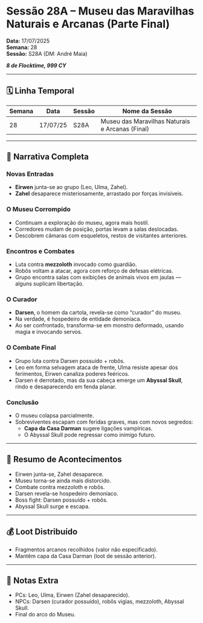 # Sessão 28A – Museu das Maravilhas Naturais e Arcanas (Parte Final)  
**Data:** 17/07/2025  
**Semana:** 28  
**Sessão:** S28A (DM: André Maia)  

***8 de Flocktime, 999 CY***

---
## 🗓 Linha Temporal
| Semana | Data      | Sessão | Nome da Sessão                                  |
|--------|-----------|--------|-------------------------------------------------|
| 28     | 17/07/25  | S28A   | Museu das Maravilhas Naturais e Arcanas (Final) |

---

## 📖 Narrativa Completa

### Novas Entradas
- **Eirwen** junta-se ao grupo (Leo, Ulma, Zahel).  
- **Zahel** desaparece misteriosamente, arrastado por forças invisíveis.  

### O Museu Corrompido
- Continuam a exploração do museu, agora mais hostil.  
- Corredores mudam de posição, portas levam a salas deslocadas.  
- Descobrem câmaras com esqueletos, restos de visitantes anteriores.  

### Encontros e Combates
- Luta contra **mezzoloth** invocado como guardião.  
- Robôs voltam a atacar, agora com reforço de defesas elétricas.  
- Grupo encontra salas com exibições de animais vivos em jaulas — alguns suplicam libertação.  

### O Curador
- **Darsen**, o homem da cartola, revela-se como “curador” do museu.  
- Na verdade, é hospedeiro de entidade demoníaca.  
- Ao ser confrontado, transforma-se em monstro deformado, usando magia e invocando servos.  

### O Combate Final
- Grupo luta contra Darsen possuído + robôs.  
- Leo em forma selvagem ataca de frente, Ulma resiste apesar dos ferimentos, Eirwen canaliza poderes feéricos.  
- Darsen é derrotado, mas da sua cabeça emerge um **Abyssal Skull**, rindo e desaparecendo em fenda planar.  

### Conclusão
- O museu colapsa parcialmente.  
- Sobreviventes escapam com feridas graves, mas com novos segredos:  
  - **Capa da Casa Darman** sugere ligações vampíricas.  
  - O Abyssal Skull pode regressar como inimigo futuro.  

---

## 🎲 Resumo de Acontecimentos
- Eirwen junta-se, Zahel desaparece.  
- Museu torna-se ainda mais distorcido.  
- Combate contra mezzoloth e robôs.  
- Darsen revela-se hospedeiro demoníaco.  
- Boss fight: Darsen possuído + robôs.  
- Abyssal Skull surge e escapa.  

---

## 💰 Loot Distribuído
- Fragmentos arcanos recolhidos (valor não especificado).  
- Mantêm capa da Casa Darman (loot de sessão anterior).  

---

## 🧾 Notas Extra
- PCs: Leo, Ulma, Eirwen (Zahel desaparecido).  
- NPCs: Darsen (curador possuído), robôs vigias, mezzoloth, Abyssal Skull.  
- Final do arco do Museu.  
